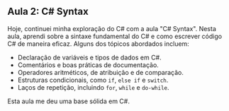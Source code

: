 ## Aula 2: C# Syntax

Hoje, continuei minha exploração do C# com a aula "C# Syntax". Nesta aula, aprendi sobre a sintaxe fundamental do C# e como escrever código C# de maneira eficaz. Alguns dos tópicos abordados incluem:

- Declaração de variáveis e tipos de dados em C#.
- Comentários e boas práticas de documentação.
- Operadores aritméticos, de atribuição e de comparação.
- Estruturas condicionais, como `if`, `else if` e `switch`.
- Laços de repetição, incluindo `for`, `while` e `do-while`.

Esta aula me deu uma base sólida em C#.